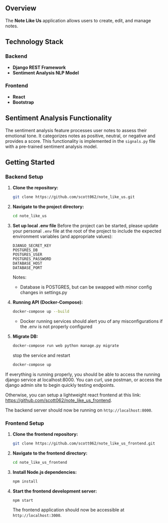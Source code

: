 ## Overview

The **Note Like Us** application allows users to create, edit, and manage notes.

## Technology Stack

### Backend
- **Django REST Framework**
- **Sentiment Analysis NLP Model**

### Frontend
- **React**
- **Bootstrap**

## Sentiment Analysis Functionality

The sentiment analysis feature processes user notes to assess their emotional tone. It categorizes notes as positive, neutral, or negative and provides a score. This functionality is implemented in the `signals.py` file with a pre-trained sentiment analysis model.

## Getting Started

### Backend Setup

1. **Clone the repository:**
   ```bash
   git clone https://github.com/scott062/note_like_us.git
   ```

2. **Navigate to the project directory:**
   ```bash
   cd note_like_us
   ```

3. **Set up local .env file**
   Before the project can be started, please update your personal `.env` file at the root of the project to include the expected environment variables (and appropriate values):
   ```
   DJANGO_SECRET_KEY
   POSTGRES_DB
   POSTGRES_USER
   POSTGRES_PASSWORD
   DATABASE_HOST
   DATABASE_PORT
   ```
   Notes:
   * Database is POSTGRES, but can be swapped with minor config changes in settings.py

4. **Running API (Docker-Compose):**
   ```bash
   docker-compose up --build
   ```
   * Docker running services should alert you of any misconfigurations if the .env is not properly configured

5. **Migrate DB:**
   ```bash
   docker-compose run web python manage.py migrate
   ```
   stop the service and restart
   ```bash
   docker-compose up
   ```

If everything is running properly, you should be able to access the running django service at localhost:8000. You can curl, use postman, or access the django admin site to begin quickly testing endpoints.

Otherwise, you can setup a lightweight react frontend at this link: https://github.com/scott062/note_like_us_frontend.

   The backend server should now be running on `http://localhost:8000`.

### Frontend Setup

1. **Clone the frontend repository:**
   ```bash
   git clone https://github.com/scott062/note_like_us_frontend.git
   ```

2. **Navigate to the frontend directory:**
   ```bash
   cd note_like_us_frontend
   ```

3. **Install Node.js dependencies:**
   ```bash
   npm install
   ```

4. **Start the frontend development server:**
   ```bash
   npm start
   ```

   The frontend application should now be accessible at `http://localhost:3000`.
